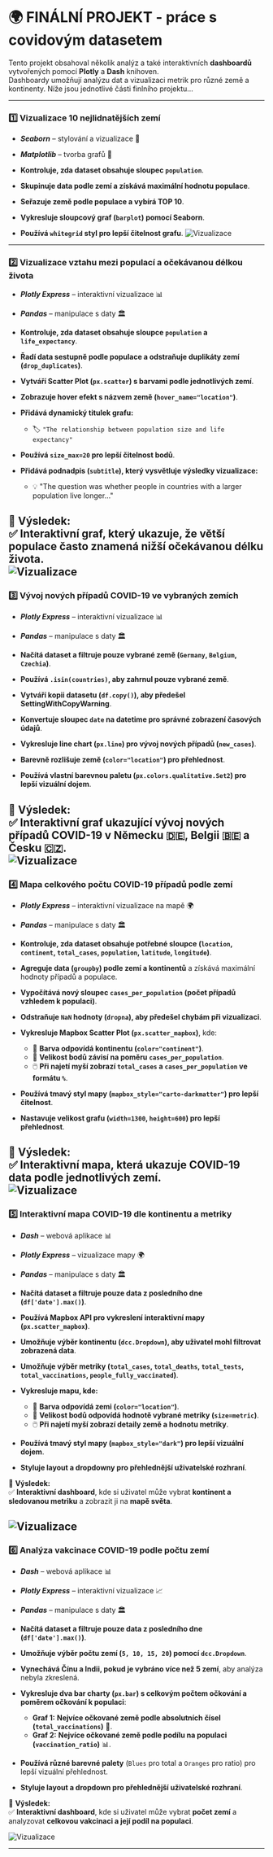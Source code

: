 # 🌍 FINÁLNÍ PROJEKT - práce s covidovým datasetem #

Tento projekt obsahoval několik analýz a také interaktivních **dashboardů** vytvořených pomocí **Plotly** a **Dash** knihoven.  
Dashboardy umožňují analýzu dat a vizualizaci metrik pro různé země a kontinenty.  Níže jsou jednotlivé části finlního projektu...

---

### 1️⃣ Vizualizace 10 nejlidnatějších zemí
- ***Seaborn*** – stylování a vizualizace 📗
- ***Matplotlib*** – tvorba grafů 📘

- **Kontroluje, zda dataset obsahuje sloupec `population`**.
- **Skupinuje data podle zemí a získává maximální hodnotu populace**.
- **Seřazuje země podle populace a vybírá TOP 10**.
- **Vykresluje sloupcový graf (`barplot`) pomocí Seaborn**.
- **Používá `whitegrid` styl pro lepší čitelnost grafu**.
![Vizualizace](https://github.com/JacobBersheba89/Data_Analyst_Course/raw/main/Aaa%20___final_project____/0.PNG)
---
  

### 2️⃣ Vizualizace vztahu mezi populací a očekávanou délkou života
- ***Plotly Express*** – interaktivní vizualizace 📊  
- ***Pandas*** – manipulace s daty 🏛️  

- **Kontroluje, zda dataset obsahuje sloupce `population` a `life_expectancy`**.  
- **Řadí data sestupně podle populace a odstraňuje duplikáty zemí (`drop_duplicates`)**.  
- **Vytváří Scatter Plot (`px.scatter`) s barvami podle jednotlivých zemí**.  
- **Zobrazuje hover efekt s názvem země (`hover_name="location"`)**.  
- **Přidává dynamický titulek grafu:**  
  - 🏷️ `"The relationship between population size and life expectancy"`  
- **Používá `size_max=20` pro lepší čitelnost bodů**.  
- **Přidává podnadpis (`subtitle`), který vysvětluje výsledky vizualizace:**  
  - 💡 "The question was whether people in countries with a larger population live longer..."  

📌 **Výsledek:**  
✅ Interaktivní graf, který ukazuje, že **větší populace často znamená nižší očekávanou délku života**.  
![Vizualizace](https://github.com/JacobBersheba89/Data_Analyst_Course/raw/main/Aaa%20___final_project____/1.PNG)
---

### 3️⃣ Vývoj nových případů COVID-19 ve vybraných zemích  
- ***Plotly Express*** – interaktivní vizualizace 📊  
- ***Pandas*** – manipulace s daty 🏛️  

- **Načítá dataset a filtruje pouze vybrané země (`Germany`, `Belgium`, `Czechia`)**.  
- **Používá `.isin(countries)`, aby zahrnul pouze vybrané země**.  
- **Vytváří kopii datasetu (`df.copy()`), aby předešel SettingWithCopyWarning**.  
- **Konvertuje sloupec `date` na datetime pro správné zobrazení časových údajů**.  
- **Vykresluje line chart (`px.line`) pro vývoj nových případů (`new_cases`)**.  
- **Barevně rozlišuje země (`color="location"`) pro přehlednost**.  
- **Používá vlastní barevnou paletu (`px.colors.qualitative.Set2`) pro lepší vizuální dojem**.  

📌 **Výsledek:**  
✅ Interaktivní graf ukazující **vývoj nových případů COVID-19** v Německu 🇩🇪, Belgii 🇧🇪 a Česku 🇨🇿.  
![Vizualizace](https://github.com/JacobBersheba89/Data_Analyst_Course/raw/main/Aaa%20___final_project____/2.PNG)
---

### 4️⃣ Mapa celkového počtu COVID-19 případů podle zemí  
- ***Plotly Express*** – interaktivní vizualizace na mapě 🌍  
- ***Pandas*** – manipulace s daty 🏛️  

- **Kontroluje, zda dataset obsahuje potřebné sloupce (`location`, `continent`, `total_cases`, `population`, `latitude`, `longitude`)**.  
- **Agreguje data (`groupby`) podle zemí a kontinentů** a získává maximální hodnoty případů a populace.  
- **Vypočítává nový sloupec `cases_per_population` (počet případů vzhledem k populaci)**.  
- **Odstraňuje `NaN` hodnoty (`dropna`), aby předešel chybám při vizualizaci**.  
- **Vykresluje Mapbox Scatter Plot (`px.scatter_mapbox`)**, kde:  
  - 🎨 **Barva odpovídá kontinentu (`color="continent"`)**.  
  - 🔵 **Velikost bodů závisí na poměru `cases_per_population`**.  
  - 🖱️ **Při najetí myší zobrazí `total_cases` a `cases_per_population` ve formátu `%`**.  
- **Používá tmavý styl mapy (`mapbox_style="carto-darkmatter"`) pro lepší čitelnost**.  
- **Nastavuje velikost grafu (`width=1300`, `height=600`) pro lepší přehlednost**.  

📌 **Výsledek:**  
✅ Interaktivní **mapa**, která ukazuje **COVID-19 data** podle jednotlivých zemí.  
![Vizualizace](https://github.com/JacobBersheba89/Data_Analyst_Course/raw/main/Aaa%20___final_project____/5.PNG)
---

### 5️⃣ Interaktivní mapa COVID-19 dle kontinentu a metriky  
- ***Dash*** – webová aplikace 📊  
- ***Plotly Express*** – vizualizace mapy 🌍  
- ***Pandas*** – manipulace s daty 🏛️  

- **Načítá dataset a filtruje pouze data z posledního dne (`df['date'].max()`)**.  
- **Používá Mapbox API pro vykreslení interaktivní mapy (`px.scatter_mapbox`)**.  
- **Umožňuje výběr kontinentu (`dcc.Dropdown`), aby uživatel mohl filtrovat zobrazená data**.  
- **Umožňuje výběr metriky (`total_cases`, `total_deaths`, `total_tests`, `total_vaccinations`, `people_fully_vaccinated`)**.  
- **Vykresluje mapu, kde:**  
  - 🎨 **Barva odpovídá zemi (`color="location"`)**.  
  - 🔵 **Velikost bodů odpovídá hodnotě vybrané metriky (`size=metric`)**.  
  - 🖱️ **Při najetí myší zobrazí detaily země a hodnotu metriky**.  
- **Používá tmavý styl mapy (`mapbox_style="dark"`) pro lepší vizuální dojem**.  
- **Styluje layout a dropdowny pro přehlednější uživatelské rozhraní**.  

📌 **Výsledek:**  
✅ **Interaktivní dashboard**, kde si uživatel může vybrat **kontinent a sledovanou metriku** a zobrazit ji na **mapě světa**.  

![Vizualizace](https://github.com/JacobBersheba89/Data_Analyst_Course/raw/main/Aaa%20___final_project____/4.PNG)
---

### 6️⃣ Analýza vakcinace COVID-19 podle počtu zemí  
- ***Dash*** – webová aplikace 📊  
- ***Plotly Express*** – interaktivní vizualizace 📈  
- ***Pandas*** – manipulace s daty 🏛️  

- **Načítá dataset a filtruje pouze data z posledního dne (`df['date'].max()`)**.  
- **Umožňuje výběr počtu zemí (`5, 10, 15, 20`) pomocí `dcc.Dropdown`**.  
- **Vynechává Čínu a Indii, pokud je vybráno více než 5 zemí**, aby analýza nebyla zkreslená.  
- **Vykresluje dva bar charty (`px.bar`) s celkovým počtem očkování a poměrem očkování k populaci**:  
  - **Graf 1:** **Nejvíce očkované země podle absolutních čísel (`total_vaccinations`)** 🏥.  
  - **Graf 2:** **Nejvíce očkované země podle podílu na populaci (`vaccination_ratio`)** 📊.  
- **Používá různé barevné palety** (`Blues` pro total a `Oranges` pro ratio) pro lepší vizuální přehlednost.  
- **Styluje layout a dropdown pro přehlednější uživatelské rozhraní**.  

📌 **Výsledek:**  
✅ **Interaktivní dashboard**, kde si uživatel může vybrat **počet zemí** a analyzovat **celkovou vakcinaci a její podíl na populaci**. 

![Vizualizace](https://github.com/JacobBersheba89/Data_Analyst_Course/raw/main/Aaa%20___final_project____/6.PNG)




---
